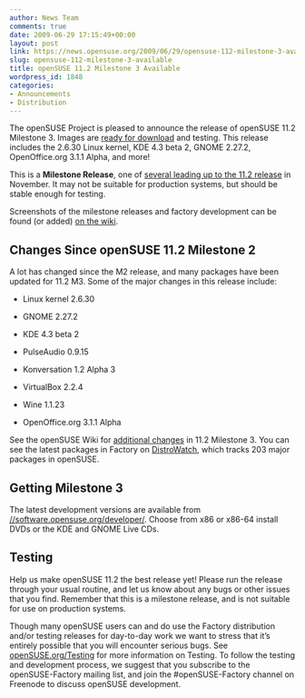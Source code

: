 ```yaml
---
author: News Team
comments: true
date: 2009-06-29 17:15:49+00:00
layout: post
link: https://news.opensuse.org/2009/06/29/opensuse-112-milestone-3-available/
slug: opensuse-112-milestone-3-available
title: openSUSE 11.2 Milestone 3 Available
wordpress_id: 1848
categories:
- Announcements
- Distribution
---
```


The openSUSE Project is pleased to announce the release of openSUSE 11.2 Milestone 3. Images are [ready for download](//software.opensuse.org/developer) and testing. This release includes the 2.6.30 Linux kernel, KDE 4.3 beta 2, GNOME 2.27.2, OpenOffice.org 3.1.1 Alpha, and more!

This is a **Milestone Release**, one of [several leading up to the 11.2 release](//en.opensuse.org/Roadmap) in November. It may not be suitable for production systems, but should be stable enough for testing.

Screenshots of the milestone releases and factory development can be found (or added) [on the wiki](//en.opensuse.org/Screenshots/11.2_Milestones).


## Changes Since openSUSE 11.2 Milestone 2


A lot has changed since the M2 release, and many packages have been updated for 11.2 M3. Some of the major changes in this release include:



	
  * Linux kernel 2.6.30

	
  * GNOME 2.27.2

	
  * KDE 4.3 beta 2

	
  * PulseAudio 0.9.15

	
  * Konversation 1.2 Alpha 3

	
  * VirtualBox 2.2.4

	
  * Wine 1.1.23

	
  * OpenOffice.org 3.1.1 Alpha


See the openSUSE Wiki for [additional changes](//en.opensuse.org/Factory/News) in 11.2 Milestone 3. You can see the latest packages in Factory on [DistroWatch](//distrowatch.com/table.php?distribution=suse), which tracks 203 major packages in openSUSE.


## Getting Milestone 3


The latest development versions are available from [//software.opensuse.org/developer/](//software.opensuse.org/developer/). Choose from x86 or x86-64 install DVDs or the KDE and GNOME Live CDs.


## Testing


Help us make openSUSE 11.2 the best release yet! Please run the release through your usual routine, and let us know about any bugs or other issues that you find. Remember that this is a milestone release, and is not suitable for use on production systems.

Though many openSUSE users can and do use the Factory distribution and/or testing releases for day-to-day work we want to stress that it’s entirely possible that you will encounter serious bugs. See [openSUSE.org/Testing](//en.opensuse.org/Testing) for more information on Testing. To follow the testing and development process, we suggest that you subscribe to the openSUSE-Factory mailing list, and join the #openSUSE-Factory channel on Freenode to discuss openSUSE development.
